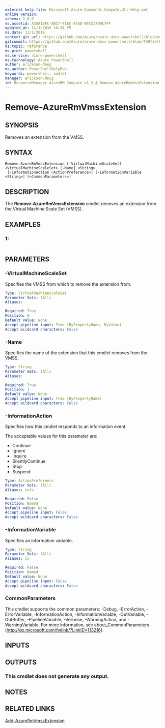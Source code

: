 ```yaml
---
external help file: Microsoft.Azure.Commands.Compute.dll-Help.xml
online version: 
schema: 2.0.0
ms.assetid: A55A15FC-AB17-416C-845D-0EE31700C7FF
updated_at: 11/1/2016 10:24 PM
ms.date: 11/1/2016
content_git_url: https://github.com/Azure/azure-docs-powershell/blob/master/azureps-cmdlets-docs/ResourceManager/AzureRM.Compute/v1.3.4/Remove-AzureRmVmssExtension.md
gitcommit: https://github.com/Azure/azure-docs-powershell/blob/f59f3ef60bc592383812213e69fd77ba950759ed/azureps-cmdlets-docs/ResourceManager/AzureRM.Compute/v1.3.4/Remove-AzureRmVmssExtension.md
ms.topic: reference
ms.prod: powershell
ms.service: azure-powershell
ms.technology: Azure PowerShell
author: erickson-doug
ms.author: PowerShellHelpPub
keywords: powershell, cmdlet
manager: erickson-doug
id: ResourceManager_AzureRM_Compute_v1_3_4_Remove_AzureRmVmssExtension_md
---
```


# Remove-AzureRmVmssExtension

## SYNOPSIS
Removes an extension from the VMSS.

## SYNTAX

```
Remove-AzureRmVmssExtension [-VirtualMachineScaleSet] <VirtualMachineScaleSet> [-Name] <String>
 [-InformationAction <ActionPreference>] [-InformationVariable <String>] [<CommonParameters>]
```

## DESCRIPTION
The **Remove-AzureRmVmssExtension** cmdlet removes an extension from the Virtual Machine Scale Set (VMSS).

## EXAMPLES

### 1:
```

```

## PARAMETERS

### -VirtualMachineScaleSet
Specifies the VMSS from which to remove the extension from.

```yaml
Type: VirtualMachineScaleSet
Parameter Sets: (All)
Aliases: 

Required: True
Position: 0
Default value: None
Accept pipeline input: True (ByPropertyName, ByValue)
Accept wildcard characters: False
```

### -Name
Specifies the name of the extension that this cmdlet removes from the VMSS.

```yaml
Type: String
Parameter Sets: (All)
Aliases: 

Required: True
Position: 1
Default value: None
Accept pipeline input: True (ByPropertyName)
Accept wildcard characters: False
```

### -InformationAction
Specifies how this cmdlet responds to an information event.

The acceptable values for this parameter are:

- Continue
- Ignore
- Inquire
- SilentlyContinue
- Stop
- Suspend

```yaml
Type: ActionPreference
Parameter Sets: (All)
Aliases: infa

Required: False
Position: Named
Default value: None
Accept pipeline input: False
Accept wildcard characters: False
```

### -InformationVariable
Specifies an information variable.

```yaml
Type: String
Parameter Sets: (All)
Aliases: iv

Required: False
Position: Named
Default value: None
Accept pipeline input: False
Accept wildcard characters: False
```

### CommonParameters
This cmdlet supports the common parameters: -Debug, -ErrorAction, -ErrorVariable, -InformationAction, -InformationVariable, -OutVariable, -OutBuffer, -PipelineVariable, -Verbose, -WarningAction, and -WarningVariable. For more information, see about_CommonParameters (http://go.microsoft.com/fwlink/?LinkID=113216).

## INPUTS

## OUTPUTS

### This cmdlet does not generate any output.

## NOTES

## RELATED LINKS

[Add-AzureRmVmssExtension](xref:ResourceManager/AzureRM.Compute/v1.3.4/Add-AzureRmVmssExtension.md)



